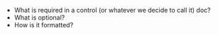 * What is required in a control (or whatever we decide to call it) doc?
* What is optional?
* How is it formatted?